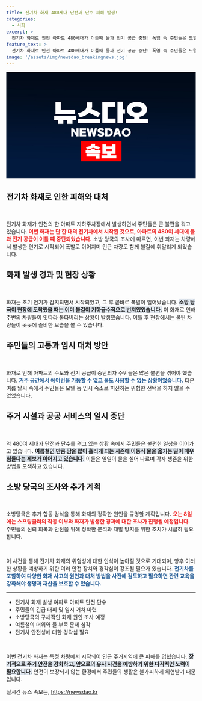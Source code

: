 ```yaml
---
title: 전기차 화재 480세대 단전과 단수 피해 발생!
categories:
  - 사회
excerpt: >
  전기차 화재로 인천 아파트 480세대가 이틀째 물과 전기 공급 중단! 폭염 속 주민들은 모텔과 임시 시설로 피신하며 극심한 불편을 겪고 있습니다. 이 화재의 원인은 무엇일까요?
feature_text: >
  전기차 화재로 인천 아파트 480세대가 이틀째 물과 전기 공급 중단! 폭염 속 주민들은 모텔과 임시 시설로 피신하며 극심한 불편을 겪고 있습니다. 이 화재의 원인은 무엇일까요?
image: '/assets/img/newsdao_breakingnews.jpg'
---
```


<p><img src="/assets/img/newsdao_breakingnews.jpg" alt="flaretime 속보" /></p>

<h2 data-ke-size="size26">전기차 화재로 인한 피해와 대처</h2>

<p data-ke-size="size16">&nbsp;</p>

<p>전기차 화재가 인천의 한 아파트 지하주차장에서 발생하면서 주민들은 큰 불편을 겪고 있습니다. <b><span style="color: #ee2323;">이번 화재는 단 한 대의 전기차에서 시작된 것으로, 아파트의 480여 세대에 물과 전기 공급이 이틀 째 중단되었습니다.</span></b> 소방 당국의 조사에 따르면, 이번 화재는 차량에서 발생한 연기로 시작되어 폭발로 이어지며 인근 차량도 함께 불길에 휘말리게 되었습니다. </p>

<h2 data-ke-size="size26">화재 발생 경과 및 현장 상황</h2>

<p data-ke-size="size16">&nbsp;</p>

<p>화재는 초기 연기가 감지되면서 시작되었고, 그 후 곧바로 폭발이 일어났습니다. <b><span style="background-color: #21538527;">소방 당국이 현장에 도착했을 때는 이미 불길이 기하급수적으로 번져있었습니다.</span></b> 이 화재로 인해 주변의 차량들이 잇따라 불타버리는 상황이 발생했습니다. 이틀 후 현장에서는 불탄 차량들이 곳곳에 즐비한 모습을 볼 수 있습니다. </p>

<h2 data-ke-size="size26">주민들의 고통과 임시 대처 방안</h2>

<p data-ke-size="size16">&nbsp;</p>

<p>화재로 인해 아파트의 수도와 전기 공급이 중단되자 주민들은 많은 불편을 겪어야 했습니다. <b><span style="color: #1a5490;">거주 공간에서 에어컨을 가동할 수 없고 물도 사용할 수 없는 상황이었습니다.</span></b> 더운 여름 날씨 속에서 주민들은 모텔 등 임시 숙소로 피신하는 위험한 선택을 하지 않을 수 없었습니다. </p>

<h2 data-ke-size="size26">주거 시설과 공공 서비스의 일시 중단</h2>

<p data-ke-size="size16">&nbsp;</p>

<p>약 480여 세대가 단전과 단수를 겪고 있는 상황 속에서 주민들은 불편한 일상을 이어가고 있습니다. <b><span style="background-color: #21538527;">여름철인 만큼 땀을 많이 흘리게 되는 시즌에 이동식 물을 옮기는 일이 매우 힘들다는 제보가 이어지고 있습니다.</span></b> 이들은 일일이 물을 실어 나르며 각자 생존을 위한 방법을 모색하고 있습니다.</p>

<h2 data-ke-size="size26">소방 당국의 조사와 추가 계획</h2>

<p data-ke-size="size16">&nbsp;</p>

<p>소방당국은 추가 합동 감식을 통해 화재의 정확한 원인을 규명할 계획입니다. <b><span style="color: #ee2323;">오는 8일에는 스프링클러의 작동 여부와 화재가 발생한 경과에 대한 조사가 진행될 예정입니다.</span></b> 주민들의 신뢰 회복과 안전을 위해 정확한 분석과 재발 방지를 위한 조치가 시급히 필요합니다. </p>

<p data-ke-size="size16">&nbsp;</p> 

<p>이 사건을 통해 전기차 화재의 위험성에 대한 인식이 높아질 것으로 기대되며, 향후 이러한 상황을 예방하기 위한 여러 안전 장치와 경각심이 강조될 필요가 있습니다. <b><span style="color: #1a5490;">전기차를 포함하여 다양한 화재 사고의 원인과 대처 방법을 사전에 검토하고 필요하면 관련 교육을 강화해야 생명과 재산을 보호할 수 있습니다.</span></b> </p>

<hr>

<ul>
    <li>전기차 화재 발생 여파로 아파트 단전·단수</li>
    <li>주민들의 긴급 대피 및 임시 거처 마련</li>
    <li>소방당국의 구체적인 화재 원인 조사 예정</li>
    <li>여름철의 더위와 물 부족 문제 심각</li>
    <li>전기차 안전성에 대한 경각심 필요</li>
</ul>

<p data-ke-size="size16">&nbsp;</p> 

<p>이번 전기차 화재는 특정 차량에서 시작되어 인근 주거지역에 큰 피해를 입혔습니다. <b><span style="background-color: #21538527;">장기적으로 주거 안전을 강화하고, 앞으로의 유사 사건을 예방하기 위한 다각적인 노력이 필요합니다.</span></b> 안전이 보장되지 않는 환경에서 주민들의 생활은 불가피하게 위협받기 때문입니다.</p>
실시간 뉴스 속보는, <a href="https://newsdao.kr" rel="dofollow">https://newsdao.kr</a>


